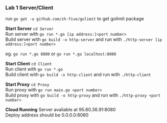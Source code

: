 ### Lab 1 Server/Client
run `go get -u github.com/zh-five/golimit` to get golimit package  


**Start Server**
`cd Server`  
Run server with `go run *.go [ip address:]<port number>`  
Build server with `go build -o http-server` and run with `./http-server [ip address:]<port number>`  

eg. `go run *.go 8080` or `go run *.go localhost:8080`  

**Start Client**
`cd Client`  
Run client with `go run *.go`  
Build client with `go build -o http-client` and run with `./http-client`  


**Start Proxy**
`cd Proxy`  
Run proxy with `go run main.go <port number>`  
Build proxy with `go build -o http-proxy` and run with `./http-proxy <port number>`  

**Cloud Running** 
Server avaliable at 95.80.36.91:8080  
Deploy address should be 0.0.0.0:8080

